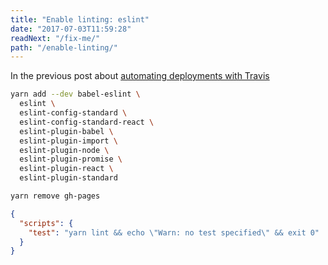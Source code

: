 ```yaml
---
title: "Enable linting: eslint"
date: "2017-07-03T11:59:28"
readNext: "/fix-me/"
path: "/enable-linting/"
---
```


In the previous post about [automating deployments with Travis](../deploying-travis/)
```bash
yarn add --dev babel-eslint \
  eslint \
  eslint-config-standard \
  eslint-config-standard-react \
  eslint-plugin-babel \
  eslint-plugin-import \
  eslint-plugin-node \
  eslint-plugin-promise \
  eslint-plugin-react \
  eslint-plugin-standard

yarn remove gh-pages
```

```json
{
  "scripts": {
    "test": "yarn lint && echo \"Warn: no test specified\" && exit 0"
  }
}
```
